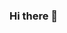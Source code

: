 ### Hi there 👋

<!--
**Sanjayr181/Sanjayr181** is a ✨ _special_ ✨ repository because its `README.md` (this file) appears on your GitHub profile.

Here are some ideas to get you started:

- 🌱 I’m currently learning and developing new skills
- 💬 Ask me about python,HTML,CSS.
- 😄 Pronouns: he/him
-->
